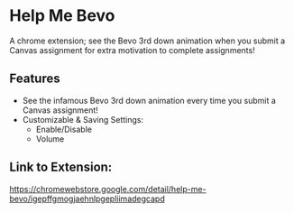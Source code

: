 # Help Me Bevo
A chrome extension;
see the Bevo 3rd down animation when you submit a Canvas assignment for extra motivation to complete assignments!

## Features
- See the infamous Bevo 3rd down animation every time you submit a Canvas assignment!
- Customizable & Saving Settings:
  - Enable/Disable
  - Volume
 
## Link to Extension: 
https://chromewebstore.google.com/detail/help-me-bevo/igepffgmogjaehnlpgepliimadegcapd
